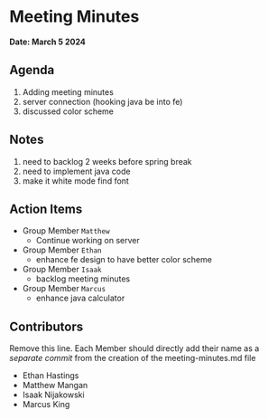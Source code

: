 # Meeting Minutes
**Date: March 5 2024**

## Agenda
1. Adding meeting minutes
2. server connection (hooking java be into fe)
3. discussed color scheme

## Notes
1. need to backlog 2 weeks before spring break
2. need to implement java code
3. make it white mode find font

## Action Items
* Group Member `Matthew`
    * Continue working on server
* Group Member `Ethan`
    * enhance fe design to have better color scheme
* Group Member `Isaak`
    * backlog meeting minutes
* Group Member `Marcus`
    * enhance java calculator


## Contributors
Remove this line. Each Member should directly add their name as a _separate commit_ from the creation of the meeting-minutes.md file
* Ethan Hastings
* Matthew Mangan
* Isaak Nijakowski
* Marcus King
